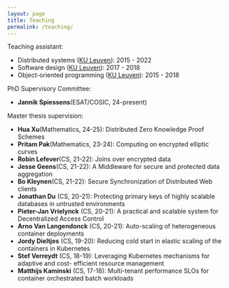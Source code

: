 ```yaml
---
layout: page
title: Teaching
permalink: /teaching/
---
```


Teaching assistant:

- Distributed systems ([KU Leuven][kul]): 2015 - 2022
- Software design ([KU Leuven][kul]): 2017 - 2018
- Object-oriented programming ([KU Leuven][kul]): 2015 - 2018


PhD Supervisory Committee:
- __Jannik Spiessens__(ESAT/COSIC, 24-present)


Master thesis supervision:

- __Hua Xu__(Mathematics, 24-25): Distributed Zero Knowledge Proof Schemes
- __Pritam Pak__(Mathematics, 23-24): Computing on encrypted elliptic curves
- __Robin Lefever__(CS, 21-22): Joins over encrypted data
- __Jesse Geens__(CS, 21-22): A Middleware for secure and protected data aggregation
- __Bo Kleynen__(CS, 21-22): Secure Synchronization of Distributed Web clients
- __Jonathan Du__ (CS, 20-21): Protecting primary keys of highly scalable databases in untrusted environments
- __Pieter-Jan Vrielynck__ (CS, 20-21): A practical and scalable system for Decentralized Access Control
- __Arno Van Langendonck__ (CS, 20-21): Auto-scaling of heterogeneous container deployments
- __Jordy Dieltjes__ (CS, 19-20): Reducing cold start in elastic scaling of the containers in Kubernetes
- __Stef Verreydt__ (CS, 18-19): Leveraging Kubernetes mechanisms for adaptive and cost- efficient resource management
- __Matthijs Kaminski__ (CS, 17-18): Multi-tenant performance SLOs for container orchestrated batch workloads

[kul]: https://kuleuven.be